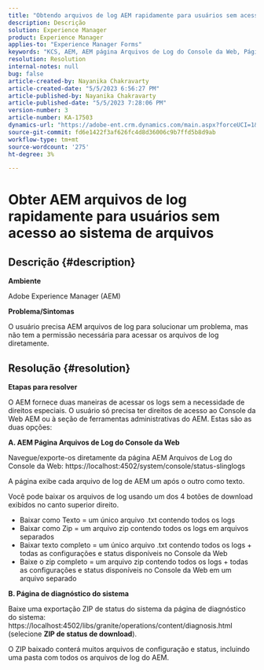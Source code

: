 ```yaml
---
title: "Obtendo arquivos de log AEM rapidamente para usuários sem acesso ao sistema de arquivos"
description: Descrição
solution: Experience Manager
product: Experience Manager
applies-to: "Experience Manager Forms"
keywords: "KCS, AEM, AEM página Arquivos de Log do Console da Web, Página de Diagnóstico do Sistema"
resolution: Resolution
internal-notes: null
bug: false
article-created-by: Nayanika Chakravarty
article-created-date: "5/5/2023 6:56:27 PM"
article-published-by: Nayanika Chakravarty
article-published-date: "5/5/2023 7:28:06 PM"
version-number: 3
article-number: KA-17503
dynamics-url: "https://adobe-ent.crm.dynamics.com/main.aspx?forceUCI=1&pagetype=entityrecord&etn=knowledgearticle&id=de334588-76eb-ed11-a7c6-6045bd006704"
source-git-commit: fd6e1422f3af626fc4d8d36006c9b7ffd5b8d9ab
workflow-type: tm+mt
source-wordcount: '275'
ht-degree: 3%

---
```


# Obter AEM arquivos de log rapidamente para usuários sem acesso ao sistema de arquivos

## Descrição {#description}


<b>Ambiente</b>

Adobe Experience Manager (AEM)

<b>Problema/Sintomas</b>

O usuário precisa AEM arquivos de log para solucionar um problema, mas não tem a permissão necessária para acessar os arquivos de log diretamente.


## Resolução {#resolution}


<b>Etapas para resolver</b>

O AEM fornece duas maneiras de acessar os logs sem a necessidade de direitos especiais. O usuário só precisa ter direitos de acesso ao Console da Web AEM ou à seção de ferramentas administrativas do AEM. Estas são as duas opções:

<b>A. AEM Página Arquivos de Log do Console da Web</b>

Navegue/exporte-os diretamente da página AEM Arquivos de Log do Console da Web: https://localhost:4502/system/console/status-slinglogs

A página exibe cada arquivo de log de AEM um após o outro como texto.

Você pode baixar os arquivos de log usando um dos 4 botões de download exibidos no canto superior direito.

- Baixar como Texto = um único arquivo .txt contendo todos os logs
- Baixar como Zip = um arquivo zip contendo todos os logs em arquivos separados
- Baixar texto completo = um único arquivo .txt contendo todos os logs + todas as configurações e status disponíveis no Console da Web
- Baixe o zip completo = um arquivo zip contendo todos os logs + todas as configurações e status disponíveis no Console da Web em um arquivo separado


<b>B. Página de diagnóstico do sistema</b>

Baixe uma exportação ZIP de status do sistema da página de diagnóstico do sistema: https://localhost:4502/libs/granite/operations/content/diagnosis.html (selecione <b>ZIP de status de download</b>).

O ZIP baixado conterá muitos arquivos de configuração e status, incluindo uma pasta com todos os arquivos de log do AEM.

